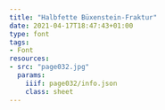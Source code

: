 ```yaml
---
title: "Halbfette Büxenstein-Fraktur"
date: 2021-04-17T18:47:43+01:00
type: font
tags:
- Font
resources:
- src: "page032.jpg"
  params:
    iiif: page032/info.json
    class: sheet
---
```

